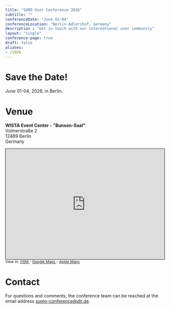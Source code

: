 ```yaml
---
title: "SUMO User Conference 2026"
subtitle: ""
conferenceDate: "June 01-04"
conferenceLocation: "Berlin-Adlershof, Germany"
description : "Get in touch with our international user community"
layout: "single"
conference-page: true
draft: false
aliases:
- /2026
---
```


# Save the Date!

June 01-04, 2026, in Berlin.

<!-- The SUMO User Conference, held every year in Berlin since 2013, is a must-attend event for anyone involved with SUMO. It gathers international participants from the industry, research and public institutions - to present (among others) projects, studies and advancements all around traffic, simulation and SUMO.

The conference is a great place to learn about new features, network with fellow enthusiasts, ask the developers, have fruitful discussions, exchange ideas and even start collaborations! -->



<!-- # FAQ

<details>

  <summary>Hello</summary>
  World
</details>
<details>
  <summary>Foo</summary>
  Bar
</details> -->


<!-- # Social Event

*More info soon!*

# Language

The conference language is English. -->

# Venue

**WISTA Event Center - "Bunsen-Saal"**   
Volmerstraße 2   
12489 Berlin   
Germany


<iframe width="100%" height="350" src="https://www.openstreetmap.org/export/embed.html?bbox=13.533085584640505%2C52.42993042332849%2C13.536626100540163%2C52.43153965365014&amp;layer=mapnik&amp;marker=52.43073504583373%2C13.534855842590332" style="border: 1px solid black"></iframe>
<div class="text-right">
<small>View in: <a target="_blank" href="https://www.openstreetmap.org/?mlat=52.430735&amp;mlon=13.534856#map=19/52.430735/13.534856">OSM <i class="fa-solid fa-square-arrow-up-right"></i></a> - <a target="_blank" href="https://maps.app.goo.gl/iD5ahnSaGRGvpTcP7">Google Maps <i class="fa-solid fa-square-arrow-up-right"></i></a> - <a target="_blank" href="https://maps.apple/p/S~s11mzEKLQ1Am">Apple Maps <i class="fa-solid fa-square-arrow-up-right"></i></a></small>
</div>

# Contact

For questions and comments, the conference team can be reached at the email address [sumo-conference@dlr.de](mailto:sumo-conference@dlr.de).
